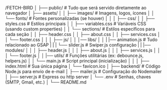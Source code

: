 /FETCH-BIRD
│
├── public/                        # Tudo que será servido diretamente ao navegador
│   ├── assets/
│   │   ├── images/                # Imagens, logos, ícones
│   │   └── fonts/                 # Fontes personalizadas (se houver)
│   │
│   ├── css/
│   │   ├── styles.css        # Estilos principais
│   │   ├── variables.css    # Variáveis CSS (usando custom properties)
│   │   └── sections/        # Estilos específicos para cada seção
│   │       ├── header.css
│   │       ├── about.css
│   │       ├── services.css
│   │       └── footer.css
│   │
│   ├── js/
│   │   │── libs/
│   │   |   |── animation.js       # Tudo relacionado ao GSAP
|   |   |   └── slider.js          # Swiper.js configuração
|   |   |── modules/
│   │   │   ├── header.js
│   │   │   ├── about.js
│   │   │   ├── services.js
│   │   │   └── footer.js
│   │   |── utils/                 # Funções utilitárias (ex: debounce.js, helpers.js)
│   │   └── main.js                # Script principal (inicialização)
│   │
│   ├── index.html                 # Sua única página
│   └── favicon.ico
│
├── backend/                       # Código Node.js para envio de e-mail
│   ├── mailer.js                  # Configuração do Nodemailer
│   ├── server.js                  # Express ou http server
│   └── .env                       # Senhas, chaves (SMTP, Gmail, etc.)
│
└── README.md